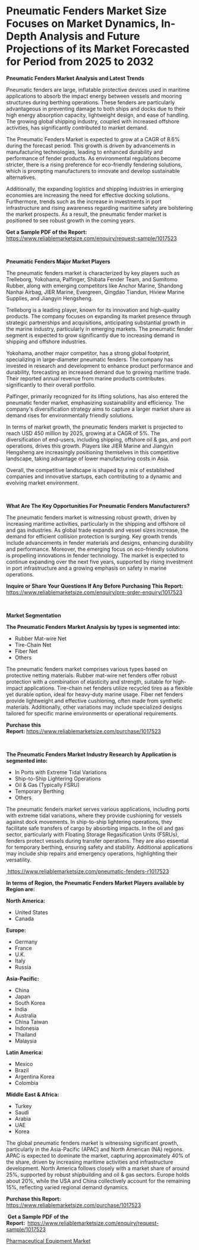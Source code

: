 <p><h1>Pneumatic Fenders Market Size Focuses on Market Dynamics, In-Depth Analysis and Future Projections of its Market Forecasted for Period from 2025 to 2032</h1></p><p><strong>Pneumatic Fenders Market Analysis and Latest Trends</strong></p>
<p><p>Pneumatic fenders are large, inflatable protective devices used in maritime applications to absorb the impact energy between vessels and mooring structures during berthing operations. These fenders are particularly advantageous in preventing damage to both ships and docks due to their high energy absorption capacity, lightweight design, and ease of handling. The growing global shipping industry, coupled with increased offshore activities, has significantly contributed to market demand.</p><p>The Pneumatic Fenders Market is expected to grow at a CAGR of 8.6% during the forecast period. This growth is driven by advancements in manufacturing technologies, leading to enhanced durability and performance of fender products. As environmental regulations become stricter, there is a rising preference for eco-friendly fendering solutions, which is prompting manufacturers to innovate and develop sustainable alternatives.</p><p>Additionally, the expanding logistics and shipping industries in emerging economies are increasing the need for effective docking solutions. Furthermore, trends such as the increase in investments in port infrastructure and rising awareness regarding maritime safety are bolstering the market prospects. As a result, the pneumatic fender market is positioned to see robust growth in the coming years.</p></p>
<p><strong>Get a Sample PDF of the Report:&nbsp;</strong> <a href="https://www.reliablemarketsize.com/enquiry/request-sample/1017523?utm_campaign=2246&utm_medium=2&utm_source=Github&utm_content=ia&utm_term=18022025&utm_id=pneumatic-fenders">https://www.reliablemarketsize.com/enquiry/request-sample/1017523</a></p>
<p>&nbsp;</p>
<p><strong>Pneumatic Fenders Major Market Players</strong></p>
<p><p>The pneumatic fenders market is characterized by key players such as Trelleborg, Yokohama, Palfinger, Shibata Fender Team, and Sumitomo Rubber, along with emerging competitors like Anchor Marine, Shandong Nanhai Airbag, JIER Marine, Evergreen, Qingdao Tiandun, Hiview Marine Supplies, and Jiangyin Hengsheng. </p><p>Trelleborg is a leading player, known for its innovation and high-quality products. The company focuses on expanding its market presence through strategic partnerships and acquisitions, anticipating substantial growth in the marine industry, particularly in emerging markets. The pneumatic fender segment is expected to grow significantly due to increasing demand in shipping and offshore industries.</p><p>Yokohama, another major competitor, has a strong global footprint, specializing in large-diameter pneumatic fenders. The company has invested in research and development to enhance product performance and durability, forecasting an increased demand due to growing maritime trade. Their reported annual revenue from marine products contributes significantly to their overall portfolio.</p><p>Palfinger, primarily recognized for its lifting solutions, has also entered the pneumatic fender market, emphasizing sustainability and efficiency. The company's diversification strategy aims to capture a larger market share as demand rises for environmentally friendly solutions.</p><p>In terms of market growth, the pneumatic fenders market is projected to reach USD 450 million by 2025, growing at a CAGR of 5%. The diversification of end-users, including shipping, offshore oil & gas, and port operations, drives this growth. Players like JIER Marine and Jiangyin Hengsheng are increasingly positioning themselves in this competitive landscape, taking advantage of lower manufacturing costs in Asia. </p><p>Overall, the competitive landscape is shaped by a mix of established companies and innovative startups, each contributing to a dynamic and evolving market environment.</p></p>
<p>&nbsp;</p>
<p><strong>What Are The Key Opportunities For Pneumatic Fenders Manufacturers?</strong></p>
<p><p>The pneumatic fenders market is witnessing robust growth, driven by increasing maritime activities, particularly in the shipping and offshore oil and gas industries. As global trade expands and vessel sizes increase, the demand for efficient collision protection is surging. Key growth trends include advancements in fender materials and designs, enhancing durability and performance. Moreover, the emerging focus on eco-friendly solutions is propelling innovations in fender technology. The market is expected to continue expanding over the next five years, supported by rising investment in port infrastructure and a growing emphasis on safety in marine operations.</p></p>
<p><strong>Inquire or Share Your Questions If Any Before Purchasing This Report:</strong> <a href="https://www.reliablemarketsize.com/enquiry/pre-order-enquiry/1017523?utm_campaign=2246&utm_medium=2&utm_source=Github&utm_content=ia&utm_term=18022025&utm_id=pneumatic-fenders">https://www.reliablemarketsize.com/enquiry/pre-order-enquiry/1017523</a></p>
<p>&nbsp;</p>
<p><strong>Market Segmentation</strong></p>
<p><strong>The Pneumatic Fenders Market Analysis by types is segmented into:</strong></p>
<p><ul><li>Rubber Mat-wire Net</li><li>Tire-Chain Net</li><li>Fiber Net</li><li>Others</li></ul></p>
<p><p>The pneumatic fenders market comprises various types based on protective netting materials. Rubber mat-wire net fenders offer robust protection with a combination of elasticity and strength, suitable for high-impact applications. Tire-chain net fenders utilize recycled tires as a flexible yet durable option, ideal for heavy-duty marine usage. Fiber net fenders provide lightweight and effective cushioning, often made from synthetic materials. Additionally, other variations may include specialized designs tailored for specific marine environments or operational requirements.</p></p>
<p><strong>Purchase this Report:&nbsp;</strong><a href="https://www.reliablemarketsize.com/purchase/1017523?utm_campaign=2246&utm_medium=2&utm_source=Github&utm_content=ia&utm_term=18022025&utm_id=pneumatic-fenders">https://www.reliablemarketsize.com/purchase/1017523</a></p>
<p>&nbsp;</p>
<p><strong>The Pneumatic Fenders Market Industry Research by Application is segmented into:</strong></p>
<p><ul><li>In Ports with Extreme Tidal Variations</li><li>Ship-to-Ship Lightering Operations</li><li>Oil & Gas (Typically FSRU)</li><li>Temporary Berthing</li><li>Others</li></ul></p>
<p><p>The pneumatic fenders market serves various applications, including ports with extreme tidal variations, where they provide cushioning for vessels against dock movements. In ship-to-ship lightering operations, they facilitate safe transfers of cargo by absorbing impacts. In the oil and gas sector, particularly with Floating Storage Regasification Units (FSRUs), fenders protect vessels during transfer operations. They are also essential for temporary berthing, ensuring safety and stability. Additional applications may include ship repairs and emergency operations, highlighting their versatility.</p></p>
<p><a href="https://www.reliablemarketsize.com/pneumatic-fenders-r1017523?utm_campaign=2246&utm_medium=2&utm_source=Github&utm_content=ia&utm_term=18022025&utm_id=pneumatic-fenders">&nbsp;https://www.reliablemarketsize.com/pneumatic-fenders-r1017523</a></p>
<p><strong>In terms of Region, the Pneumatic Fenders Market Players available by Region are:</strong></p>
<p>
    <p> <strong> North America: </strong>
        <ul>
            <li>United States</li>
            <li>Canada</li>
        </ul>
        </p> 
    <p> <strong> Europe: </strong>
        <ul>
            <li>Germany</li>
            <li>France</li>
            <li>U.K.</li>
            <li>Italy</li>
            <li>Russia</li>
        </ul>
        </p> 
    <p> <strong> Asia-Pacific: </strong>
        <ul>
            <li>China</li>
            <li>Japan</li>
            <li>South Korea</li>
            <li>India</li>
            <li>Australia</li>
            <li>China Taiwan</li>
            <li>Indonesia</li>
            <li>Thailand</li>
            <li>Malaysia</li>
        </ul>
        </p> 
    <p> <strong> Latin America: </strong>
        <ul>
            <li>Mexico</li>
            <li>Brazil</li>
            <li>Argentina Korea</li>
            <li>Colombia</li>
        </ul>
        </p> 
    <p> <strong> Middle East & Africa: </strong>
        <ul>
            <li>Turkey</li>
            <li>Saudi</li>
            <li>Arabia</li>
            <li>UAE</li>
            <li>Korea</li>
        </ul>
    </p>
    </p>
<p><p>The global pneumatic fenders market is witnessing significant growth, particularly in the Asia-Pacific (APAC) and North American (NA) regions. APAC is expected to dominate the market, capturing approximately 40% of the share, driven by increasing maritime activities and infrastructure development. North America follows closely with a market share of around 25%, supported by robust shipbuilding and oil & gas sectors. Europe holds about 20%, while the USA and China collectively account for the remaining 15%, reflecting varied regional demand dynamics.</p></p>
<p><strong>Purchase this Report: </strong><a href="https://www.reliablemarketsize.com/purchase/1017523?utm_campaign=2246&utm_medium=2&utm_source=Github&utm_content=ia&utm_term=18022025&utm_id=pneumatic-fenders">https://www.reliablemarketsize.com/purchase/1017523</a></p>
<p>&nbsp;<strong>Get a Sample PDF of the Report:&nbsp;&nbsp;</strong><a href="https://www.reliablemarketsize.com/enquiry/request-sample/1017523?utm_campaign=2246&utm_medium=2&utm_source=Github&utm_content=ia&utm_term=18022025&utm_id=pneumatic-fenders">https://www.reliablemarketsize.com/enquiry/request-sample/1017523</a></p>
<p><strong></strong></p>
<p><p><a href="https://github.com/shondapmbau/Market-Research-Report-List-1/blob/main/pharmaceutical-equipment-market.md?utm_campaign=2246&utm_medium=2&utm_source=Github&utm_content=ia&utm_term=18022025&utm_id=pneumatic-fenders">Pharmaceutical Equipment Market</a></p></p>
